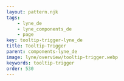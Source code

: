 ```yaml
---
layout: pattern.njk
tags: 
    - lyne_de
    - lyne_components_de
    - page
key: tooltip-trigger-lyne_de
title: Tooltip-Trigger
parent: components-lyne_de
image: lyne/overview/tooltip-trigger.webp
keywords: tooltip-trigger
order: 530
---
```

